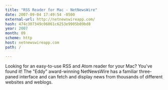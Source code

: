 ```yaml
---
title: "RSS Reader for Mac - NetNewsWire"
date: 2007-09-04 17:49:54 -0500
external-url: http://netnewswireapp.com/
hash: 474c307349c06061c6253e9905b09bd8
year: 2007
month: 09
scheme: http
host: netnewswireapp.com
path: /

---
```


Looking for an easy-to-use RSS and Atom reader for your Mac? You've found it! The "Eddy" award-winning NetNewsWire has a familiar three-paned interface and can fetch and display news from thousands of different websites and weblogs.
